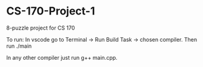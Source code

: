 # CS-170-Project-1
8-puzzle project for CS 170

To run:
In vscode go to Terminal -> Run Build Task -> chosen compiler. Then run ./main

In any other compiler just run g++ main.cpp.